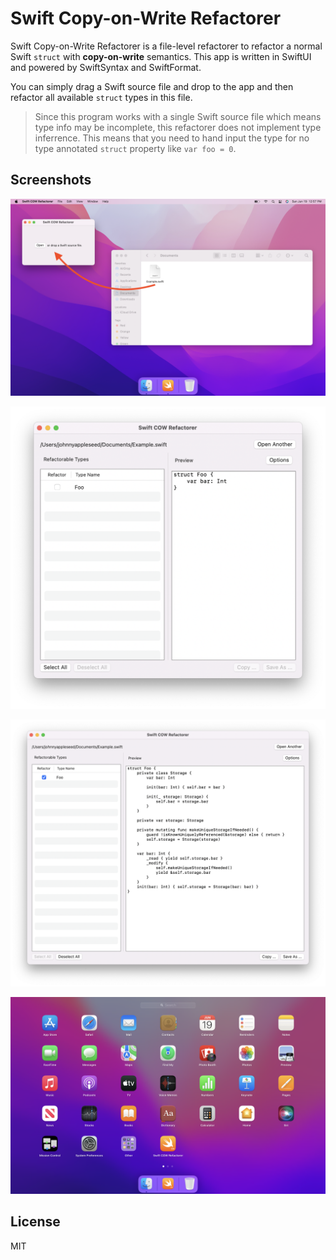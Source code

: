 # Swift Copy-on-Write Refactorer

Swift Copy-on-Write Refactorer is a file-level refactorer to refactor a
normal Swift `struct` with **copy-on-write** semantics. This app is
written in SwiftUI and powered by SwiftSyntax and SwiftFormat. 

You can simply drag a Swift source file and drop to the app and then
refactor all available `struct` types in this file.

> Since this program works with a single Swift source file which means
> type info may be incomplete, this refactorer does not implement type
> inferrence. This means that you need to hand input the type for
> no type annotated `struct` property like `var foo = 0`.

## Screenshots

![Step1](./Promotion/Step-1.png "Drag and drop your Swift source file")

![Step2](./Promotion/Step-2.png "Check out the refactorable types.")

![Step3](./Promotion/Step-3.png "Choose the type you want to refactor")

![Dashboard Show](./Promotion/Dashboard-Show.png "Icon in Dashboard")

## License
MIT

